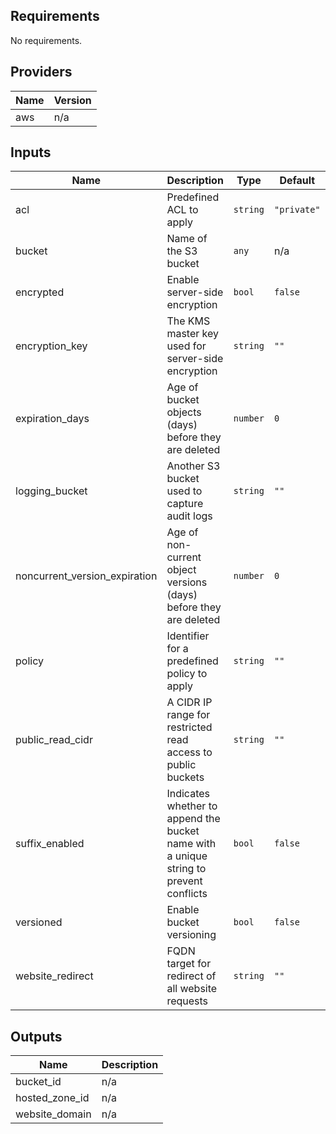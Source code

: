 ## Requirements

No requirements.

## Providers

| Name | Version |
|------|---------|
| aws | n/a |

## Inputs

| Name | Description | Type | Default | Required |
|------|-------------|------|---------|:--------:|
| acl | Predefined ACL to apply | `string` | `"private"` | no |
| bucket | Name of the S3 bucket | `any` | n/a | yes |
| encrypted | Enable server-side encryption | `bool` | `false` | no |
| encryption\_key | The KMS master key used for server-side encryption | `string` | `""` | no |
| expiration\_days | Age of bucket objects (days) before they are deleted | `number` | `0` | no |
| logging\_bucket | Another S3 bucket used to capture audit logs | `string` | `""` | no |
| noncurrent\_version\_expiration | Age of non-current object versions (days) before they are deleted | `number` | `0` | no |
| policy | Identifier for a predefined policy to apply | `string` | `""` | no |
| public\_read\_cidr | A CIDR IP range for restricted read access to public buckets | `string` | `""` | no |
| suffix\_enabled | Indicates whether to append the bucket name with a unique string to prevent conflicts | `bool` | `false` | no |
| versioned | Enable bucket versioning | `bool` | `false` | no |
| website\_redirect | FQDN target for redirect of all website requests | `string` | `""` | no |

## Outputs

| Name | Description |
|------|-------------|
| bucket\_id | n/a |
| hosted\_zone\_id | n/a |
| website\_domain | n/a |

